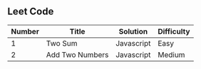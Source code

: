 ## Leet Code

| Number | Title           | Solution   | Difficulty |
| ------ | --------------- | ---------- | ---------- |
| 1      | Two Sum         | Javascript | Easy       |
| 2      | Add Two Numbers | Javascript | Medium     |

